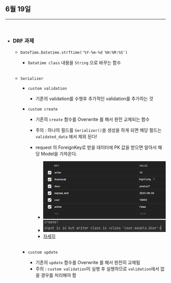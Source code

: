 ## 6월 19일


***

<br>

* ### DRF 과제 
  * `DateTime.Datetime.strftime('%Y-%m-%d %H:%M:%S')`
    * `Datatime class` 내용을 `String` 으로 바꾸는 함수 
    
    <br>    

  * `Serializer`
    * `custom validation` 
      * 기존의 validation를 수행후 추가적인 validation를 추가하는 것
    * `custom create`
      * 기존의 `create` 함수를 Overwrite 를 해서 완전 교체되는 함수 
      * 주의 : 하나의 필드를 `Serializer()`을 생성을 하게 되면 해당 필드는 `validated_data` 에서 제외 된다!
      * request 의 ForeignKey로 받을 데이터에 PK 값을 받으면 알아서 해당 Model을 가져온다. 
        * ![](./postman_input.png)
        * ![](./result_user.png)
        * [자세히](https://jscript.tistory.com/38) 
        
        <br>
        
    * `custom update`
      * 기존의 `update` 함수를 Overwrite 를 해서 완전히 교체됨
      * 주의 : `custom validation`이 실행 후 실행하므로 `validation`에서 없을 경우를 처리해야 함